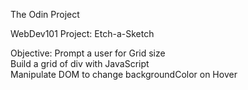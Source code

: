 The Odin Project

WebDev101
Project: Etch-a-Sketch

Objective: Prompt a user for Grid size<br>
           Build a grid of div with JavaScript<br>
           Manipulate DOM to change backgroundColor on Hover
